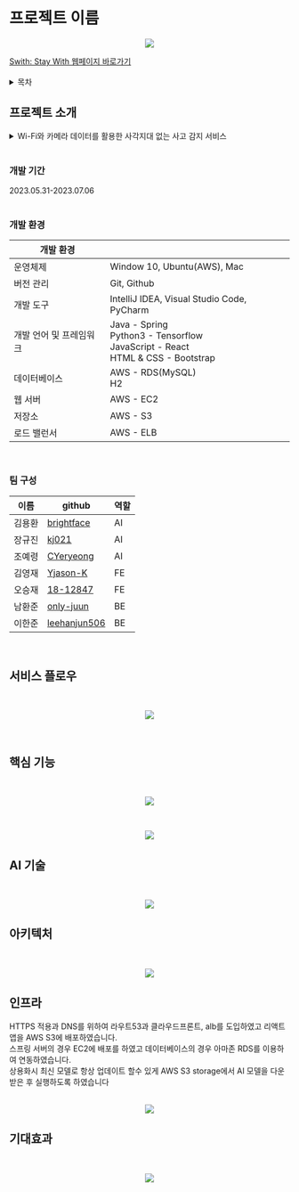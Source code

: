 <!-- [![Contributors][contributors-shield]][contributors-url]
[![Forks][forks-shield]][forks-url]
[![Stargazers][stars-shield]][stars-url]
[![Issues][issues-shield]][issues-url]
[![MIT License][license-shield]][license-url]
[![LinkedIn][linkedin-shield]][linkedin-url]

[contributors-shield]: https://img.shields.io/github/contributors/AIVLE-School-Third-Big-Project/AIVLE_BigProject_team21.svg?style=for-the-badge
[contributors-url]: https://github.com/AIVLE-School-Third-Big-Project/AIVLE_BigProject_team21/graphs/contributors
[forks-shield]: https://img.shields.io/github/forks/AIVLE-School-Third-Big-Project/AIVLE_BigProject_team21.svg?style=for-the-badge
[forks-url]: https://github.com/AIVLE-School-Third-Big-Project/AIVLE_BigProject_team21/network/members
[stars-shield]: https://img.shields.io/github/stars/AIVLE-School-Third-Big-Project/AIVLE_BigProject_team21.svg?style=for-the-badge
[stars-url]: https://github.com/AIVLE-School-Third-Big-Project/AIVLE_BigProject_team21/stargazers
[issues-shield]: https://img.shields.io/github/issues/AIVLE-School-Third-Big-Project/AIVLE_BigProject_team21.svg?style=for-the-badge
[issues-url]: https://github.com/AIVLE-School-Third-Big-Project/AIVLE_BigProject_team21/issues
[license-shield]: https://img.shields.io/github/license/AIVLE-School-Third-Big-Project/AIVLE_BigProject_team21.svg?style=for-the-badge
[license-url]: https://github.com/AIVLE-School-Third-Big-Project/AIVLE_BigProject_team21/blob/master/LICENSE.txt
[linkedin-shield]: https://img.shields.io/badge/-LinkedIn-black.svg?style=for-the-badge&logo=linkedin&colorB=555
[linkedin-url]: https://linkedin.com/in/othneildrew -->

# 프로젝트 이름
<div align="center">
<p><img src="/doc/images/main.png"></p>
</div>
<a href = "https://d1t41u00w18ofo.cloudfront.net/main">Swith: Stay With 웹페이지 바로가기</a>
<br/>
<br/>
<!-- TABLE OF CONTENTS -->
<details>
<summary>목차</summary>
<ol>
<li>
 <a href="#프로젝트-소개">프로젝트 소개</a>
 <ul>
  <li><a href="#개발-기간">개발 기간</a></li>
 </ul>
 <ul>
  <li><a href="#개발-환경">개발 환경</a></li>
 </ul>
 <ul>
  <li><a href="#팀-구성">팀 구성</a></li>
 </ul>
</li>
<li><a href="#서비스-플로우">서비스 플로우</a></li>
<li><a href="#핵심-기능">핵심 기능</a></li>
<li><a href="#ai-기술">AI 기술</a></li>
<li><a href="#아키텍처">아키텍처</a></li>
<li><a href="#인프라">인프라</a></li>
<li><a href="#기대효과">기대효과</a></li>
</ol>
</details>


## 프로젝트 소개
<details>
<summary>Wi-Fi와 카메라 데이터를 활용한 사각지대 없는 사고 감지 서비스</summary>
<ul>
 <br/>
&nbsp S.WITH 팀은 WiFi와 카메라를 활용하여 사람의 위험 행동을 감지하는 프로젝트를 수행했습니다. <br/>이 프로젝트를 선택한 배경은 안전 사고가 아동과 고령자 사이에서 증가하고 있음을 관찰하면서, 이를 예방할 수 있는 서비스의 필요성을 느낀 것에서 출발하였습니다. <br/>이에 따라 영유아와 고령자에 초점을 맞추어 조사한 결과, 영유아의 사고 발생 대부분이 가정 내에서 발생하는 안전 사고임을 확인했습니다. <br/>또한 고령자의 안전 사고는 연간 증가하고 있으며, 그 중 절반 이상이 가정 내에서 발생하는 낙상 사고임을 발견했습니다.<br/><br/>
&nbsp 따라서, 저희는 영유아와 고령자의 안전 사고를 예방하기 위해 가정에서 사용할 수 있는 서비스를 고안하게 되었고, 이를 바탕으로 홈 IoT 기기를 활용한 AI 행동 감지 플랫폼을 구현하였습니다. <br/>이 플랫폼을 통해 가정 내에서 발생하는 안전 사고를 예방할 수 있으며, 사고 발생 시 보호자에게 알림을 전송하고 자동으로 신고할 수 있습니다. <br/>또한, 연령에 관계없이 비상 상황을 감지하고 종합적으로 관리할 수 있는 통합적인 케어 플랫폼을 구현하였습니다.<br/>
 
<!--  S.WITH 팀은 WiFi와 카메라를 이용하여 사람의 위험 행동 감지하는 프로젝트를 진행하였습니다.<br/>
저희가 해당 과제를 선정하게 된 배경은 아동과 고령에 대해서 부쩍 많아진 안전 사고를 보며 <br/>
사고를 예방할 수 있는 서비스는 없을까 라는 생각에서 시작하게 되었습니다.<br/>
선정 배경을 토대로 영유아 고령자에게 포커스를 맞추고 조사해본 결과 영유아의 경우 사고 발생의<br/> 
약 90% 이상이 집 안에서 발생하는 안전 사고임을 파악하였습니다.<br/>
또한 고령자의 가정내 안전 사고는 매년 증가 하는 주세이며 이 중 절반 이상이<br/> 
가정 내에서 발생하는 낙상 사고임도 파악할 수 있었습니다.<br/>
따라서 저희는 영유아와 고령자의 안전 사고를 막기 위해 집안에서 사용할 수 있는 서비스를 고안하게 되었고<br/>
이를 바탕으로 홈 IOT 기기를 이용한 AI 행동 감지 플램폼를 구현하게 되었습니다.<br/>
홈 IOT 기기를 통해 가정내 안전 사고를 예방할 수 있고 보호자에게 알리고 자동으로 신고를 해 주며 <br/>
이외에도 비상 상황을 감지해주는 연령과 무관하게 통합적으로 케어할 수 있는 플랫폼을 구현였습니다.<br/> -->
</ul>
</details>

<br/>

### 개발 기간
2023.05.31-2023.07.06<br/>
<br/>

### 개발 환경
| 개발 환경	| |
| -- | -- |
| 운영체제|	Window 10, Ubuntu(AWS), Mac |
| 버전 관리|	Git, Github|
| 개발 도구|	IntelliJ IDEA, Visual Studio Code, PyCharm|
| 개발 언어 및 프레임워크|	Java - Spring<br>Python3 - Tensorflow<br>JavaScript - React <br> HTML & CSS - Bootstrap <br>|
| 데이터베이스|	AWS - RDS(MySQL)<br>H2|
| 웹 서버 |	AWS - EC2 |
| 저장소 | AWS - S3 |
| 로드 밸런서 | AWS - ELB|
<br/>

### 팀 구성
|이름|github|역할|
|--|--|--|
|김용환|<a href = "https://github.com/brightface">brightface</a>|AI|
|장규진|<a href = "https://github.com/kj021">kj021</a>|AI|
|조예령|<a href = "https://github.com/CYeryeong">CYeryeong</a>|AI|
|김영재|<a href = "https://github.com/Yjason-K">Yjason-K</a>|FE|
|오승재|<a href = "https://github.com/18-12847">18-12847</a>|FE|
|남환준|<a href = "https://github.com/only-juun">only-juun</a>|BE|
|이한준|<a href = "https://github.com/leehanjun506">leehanjun506</a>|BE|


<br/>

## 서비스 플로우
﻿<div align="center">
<p><img src="/doc/images/serviceflow.png"></p>
</div>
<br/>

## 핵심 기능
﻿<div align="center">
<p><img src="/doc/images/wifi_camera.png"></p>
</div>
﻿<div align="center">
<p><img src="/doc/images/service.png"></p>
</div>

## AI 기술
﻿<div align="center">
<p><img src="/doc/images/architect.png"></p>
</div>

## 아키텍처
﻿<div align="center">
<p><img src="/doc/images/3tier.png"></p>
</div>

## 인프라
 HTTPS 적용과 DNS를 위하여 라우트53과 클라우드프론트, alb를 도입하였고 리액트 앱을 AWS S3에 배포하였습니다. <br/>
스프링 서버의 경우 EC2에 배포를 하였고 데이터베이스의 경우 아마존 RDS를 이용하여 연동하였습니다. <br/>
상용화시 최신 모델로 항상 업데이트 할수 있게 AWS S3 storage에서 AI 모델을 다운받은 후 실행하도록 하였습니다 <br/>
﻿<div align="center">
<p><img src="/doc/images/infra.png"></p>
</div>


## 기대효과
﻿<div align="center">
<p><img src="/doc/images/expect.png"></p>
</div>
